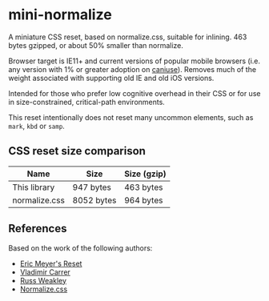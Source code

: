 # mini-normalize

A miniature CSS reset, based on normalize.css, suitable for inlining. 463 bytes gzipped, or about 50% smaller than normalize.

Browser target is IE11+ and current versions of popular mobile browsers
(i.e. any version with 1% or greater adoption on [caniuse](http://caniuse.com/usage-table)).
Removes much of the weight associated with supporting old IE and old iOS versions.

Intended for those who prefer low cognitive overhead in their CSS or for use in
size-constrained, critical-path environments.

This reset intentionally does not reset many uncommon elements, such as `mark`, `kbd` or `samp`.

## CSS reset size comparison

| Name           | Size          | Size (gzip)   |
| -------------- | ------------- | ------------- |
| This library   | 947 bytes     | 463 bytes     |
| normalize.css  | 8052 bytes    | 964 bytes     |

## References

Based on the work of the following authors:

* [Eric Meyer's Reset](http://cssreset.com/scripts/eric-meyer-reset-css/)
* [Vladimir Carrer](https://github.com/vladocar/CSS-Mini-Reset)
* [Russ Weakley](http://maxdesign.com.au/articles/css-reset/)
* [Normalize.css](https://necolas.github.io/normalize.css/)
